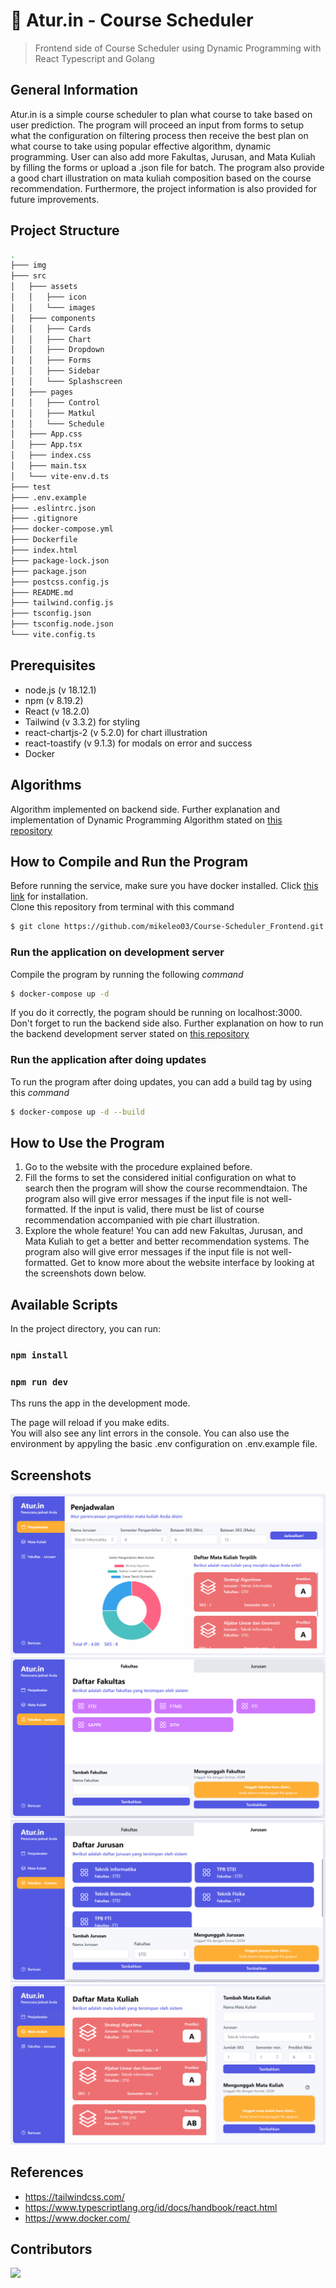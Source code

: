 # 📅 Atur.in - Course Scheduler
> Frontend side of Course Scheduler using Dynamic Programming with React Typescript and Golang

## General Information
Atur.in is a simple course scheduler to plan what course to take based on user prediction. The program will proceed an input from forms to setup what the configuration on filtering process then receive the best plan on what course to take using popular effective algorithm, dynamic programming. User can also add more Fakultas, Jurusan, and Mata Kuliah by filling the forms or upload a .json file for batch. The program also provide a good chart illustration on mata kuliah composition based on the course recommendation. Furthermore, the project information is also provided for future improvements.

## Project Structure
```bash
.
├─── img
├─── src
│   ├─── assets
│   │   ├─── icon
│   │   └─── images
│   ├─── components
│   │   ├─── Cards
│   │   ├─── Chart
│   │   ├─── Dropdown
│   │   ├─── Forms
│   │   ├─── Sidebar
│   │   └─── Splashscreen
│   ├─── pages
│   │   ├─── Control
│   │   ├─── Matkul
│   │   └─── Schedule
│   ├─── App.css
│   ├─── App.tsx
│   ├─── index.css
│   ├─── main.tsx
│   └─── vite-env.d.ts
├─── test
├─── .env.example
├─── .eslintrc.json
├─── .gitignore
├─── docker-compose.yml
├─── Dockerfile
├─── index.html
├─── package-lock.json
├─── package.json
├─── postcss.config.js
├─── README.md
├─── tailwind.config.js
├─── tsconfig.json
├─── tsconfig.node.json
└─── vite.config.ts
```

## Prerequisites
- node.js (v 18.12.1)
- npm (v 8.19.2)
- React (v 18.2.0)
- Tailwind (v 3.3.2) for styling
- react-chartjs-2 (v 5.2.0) for chart illustration
- react-toastify (v 9.1.3) for modals on error and success
- Docker

## Algorithms
Algorithm implemented on backend side. Further explanation and implementation of Dynamic Programming Algorithm stated on [this repository](https://github.com/mikeleo03/Course-Scheduler_Backend)

## How to Compile and Run the Program
Before running the service, make sure you have docker installed. Click [this link](https://docs.docker.com/get-docker/) for installation.<br />
Clone this repository from terminal with this command
``` bash
$ git clone https://github.com/mikeleo03/Course-Scheduler_Frontend.git
```
### Run the application on development server
Compile the program by running the following *command*
``` bash
$ docker-compose up -d
```
If you do it correctly, the pogram should be running on localhost:3000. Don't forget to run the backend side also. Further explanation on how to run the backend development server stated on [this repository](https://github.com/mikeleo03/Course-Scheduler_Backend)

### Run the application after doing updates
To run the program after doing updates, you can add a build tag by using this *command*
``` bash
$ docker-compose up -d --build
```
## How to Use the Program
1. Go to the website with the procedure explained before.
2. Fill the forms to set the considered initial configuration on what to search then the program will show the course recommendtaion. The program also will give error messages if the input file is not well-formatted. If the input is valid, there must be list of course recommendation accompanied with pie chart illustration.
3. Explore the whole feature! You can add new Fakultas, Jurusan, and Mata Kuliah to get a better and better recommendation systems. The program also will give error messages if the input file is not well-formatted.
Get to know more about the website interface by looking at the screenshots down below.

## Available Scripts
In the project directory, you can run:

### `npm install`
### `npm run dev`

Ths runs the app in the development mode.

The page will reload if you make edits.<br />
You will also see any lint errors in the console. You can also use the environment by appyling the basic .env configuration on .env.example file.

## Screenshots
![demo1](img/Screenshot1.PNG)
![demo2](img/Screenshot2.PNG)
![demo1](img/Screenshot3.PNG)
![demo2](img/Screenshot4.PNG)

## References
- https://tailwindcss.com/
- https://www.typescriptlang.org/id/docs/handbook/react.html
- https://www.docker.com/

## Contributors
<a href = "https://github.com/mikeleo03/markdown-editor/graphs/contributors">
  <img src = "https://contrib.rocks/image?repo=mikeleo03/markdown-editor"/>
</a>